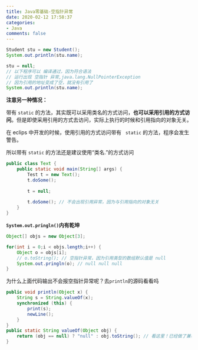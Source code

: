 ```yaml
---
title: Java零基础-空指针异常
date: 2020-02-12 17:58:37
categories:
- Java
comments: false
---
```




```java
Student stu = new Student();
System.out.println(stu.name);

stu = null;
// 以下程序可以 编译通过，因为符合语法
// 运行出现 空指针 异常,java.lang.NullPointerException
// 因为引用的地址变成了空，就没有引用了
System.out.println(stu.name);
```



**注意另一种情况：**

带有 `static` 的方法，其实既可以采用类名的方式访问，**也可以采用引用的方式访问**。但是即使采用引用的方式去访问，实际上执行的时候和引用指向的对象无关。

在 eclips 中开发的时候，使用引用的方式访问带有 ` static` 的方法，程序会发生警告。

所以带有 `static` 的方法还是建议使用“类名.”的方式访问

```java
public class Text {
    public static void main(String[] args) {
        Test t = new Text();
        t.doSome();
        
        t = null;
        
        t.doSome(); // 不会出现引用异常，因为与引用指向的对象无关
    }
}
```

 

**`System.out.pringln()`内有乾坤**

```java
Object[] objs = new Object[3];

for(int i = 0;i < objs.length;i++) {
    Object o = objs[i];
    // o.toString(); // 空指针异常，因为引用类型的数组默认值是 null
    System.out.pringln(o); // null null null
}
```

为什么上面代码输出不会报空指针异常呢？去`println`的源码看看吗

```java
public void println(Object x) {
    String s = String.valueOf(x);
    synchronized (this) {
        print(s);
        newLine();
    }
}
public static String valueOf(Object obj) {
    return (obj == null) ? "null" : obj.toString(); // 看这里！已经做了兼容处理
}
```

